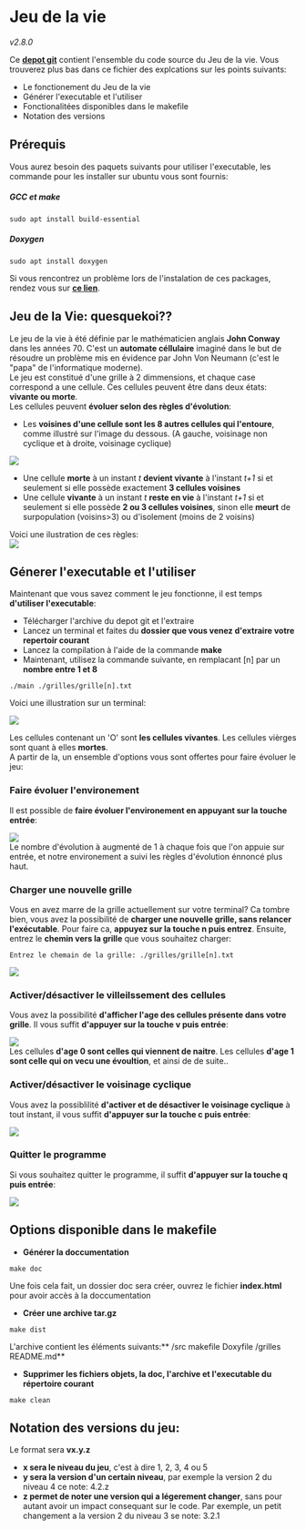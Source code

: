 # **Jeu de la vie**
*v2.8.0*


Ce **[depot git](https://git.unistra.fr/bendriss/tech-dev-rendu-jeu-de-la-vie)** contient l'ensemble du code source du Jeu de la vie. Vous trouverez plus bas dans ce fichier des explcations sur les points suivants:

- Le fonctionement du Jeu de la vie
- Générer l'executable et l'utiliser
- Fonctionalitées disponibles dans le makefile
- Notation des versions

Prérequis
---------
Vous aurez besoin des paquets suivants pour utiliser l'executable, les commande pour les installer sur ubuntu vous sont fournis:
##### GCC et make
```
sudo apt install build-essential
```

##### Doxygen
```
sudo apt install doxygen
```

Si vous rencontrez un problème lors de l'instalation de ces packages, rendez vous sur **[ce lien](https://askubuntu.com/questions/378558/unable-to-locate-package-while-trying-to-install-packages-with-apt)**.



## Jeu de la Vie: quesquekoi??

Le jeu de la vie à été définie par le mathématicien anglais **John Conway** dans les années 70. C'est un **automate céllulaire** imaginé dans le but de résoudre un problème mis en évidence par John Von Neumann (c'est le "papa" de l'informatique moderne).  
Le jeu est constitué d'une grille à 2 dimmensions, et chaque case correspond a une cellule. Ces cellules peuvent être dans deux états: **vivante ou morte**.  
Les cellules peuvent **évoluer selon des règles d'évolution**:
- Les **voisines d'une cellule sont les 8 autres cellules qui l'entoure**, comme illustré sur l'image du dessous. (A gauche, voisinage non cyclique et à droite, voisinage cyclique)

![](https://media.discordapp.net/attachments/879749492868526150/901791645899579402/unknown.png)
- Une cellule **morte** à un instant *t* **devient vivante** à l'instant *t+1* si et seulement si elle possède exactement **3 cellules voisines**
- Une cellule **vivante** à un instant *t* **reste en vie** à l'instant *t+1* si et seulement si elle possède **2 ou 3 cellules voisines**, sinon elle **meurt** de surpopulation (voisins>3) ou d'isolement (moins de 2 voisins)

Voici une ilustration de ces règles:  
![](https://cdn.discordapp.com/attachments/879749492868526150/901789717203386398/unknown.png)

## Génerer l'executable et l'utiliser
Maintenant que vous savez comment le jeu fonctionne, il est temps **d'utiliser l'executable**:  
- Télécharger l'archive du depot git et l'extraire
- Lancez un terminal et faites du **dossier que vous venez d'extraire votre repertoir courant**
- Lancez la compilation à l'aide de la commande **make**
- Maintenant, utilisez la commande suivante, en remplacant [n] par un **nombre entre 1 et 8**

```
./main ./grilles/grille[n].txt
```
Voici une illustration sur un terminal:

![](https://media.discordapp.net/attachments/879749492868526150/902862396798939146/make_and_use_executable.gif)

Les cellules contenant un 'O' sont **les cellules vivantes**. Les cellules vièrges sont quant à elles **mortes**.\
A partir de la, un ensemble d'options vous sont offertes pour faire évoluer le jeu:

### Faire évoluer l'environement
Il est possible de **faire évoluer l'environement en appuyant sur la touche entrée**:

![](https://media.discordapp.net/attachments/879749492868526150/902862810504106024/evolution.gif)  
Le nombre d'évolution à augmenté de 1 à chaque fois que l'on appuie sur entrée, et notre environement a suivi les règles d'évolution énnoncé plus haut.

### Charger une nouvelle grille

Vous en avez marre de la grille actuellement sur votre terminal? Ca tombre bien, vous avez la possibilité de **charger une nouvelle grille, sans relancer l'exécutable**. Pour faire ca, **appuyez sur la touche n puis entrez**. Ensuite, entrez le **chemin vers la grille** que vous souhaitez charger:  
```
Entrez le chemain de la grille: ./grilles/grille[n].txt
```
![](https://media.discordapp.net/attachments/879749492868526150/902863472931516426/load_new_grille.gif)

### Activer/désactiver le villeilssement des cellules
Vous avez la possibilité **d'afficher l'age des cellules présente dans votre grille**. Il vous suffit **d'appuyer sur la touche v puis entrée**:

![](https://media.discordapp.net/attachments/879749492868526150/902872568921485322/old_or_not_old.gif)  
Les cellules **d'age 0 sont celles qui viennent de naitre**. Les cellules **d'age 1 sont celle qui on vecu une évoultion**, et ainsi de de suite..

### Activer/désactiver le voisinage cyclique

Vous avez la possiblilité **d'activer et de désactiver le voisinage cyclique** à tout instant, il vous suffit **d'appuyer sur la touche c puis entrée**:

![](https://media.discordapp.net/attachments/879749492868526150/902872988486094848/cyclique_or_no.gif)

### Quitter le programme
Si vous souhaitez quitter le programme, il suffit **d'appuyer sur la touche q puis entrée**:

![](https://media.discordapp.net/attachments/879749492868526150/902863516929761290/quit.gif)


## Options disponible dans le makefile

- **Générer la doccumentation**
```
make doc
```
Une fois cela fait, un dossier doc sera créer, ouvrez le fichier **index.html** pour avoir accès à la doccumentation

- **Créer une archive tar.gz**
```
make dist
```
L'archive contient les éléments suivants:** /src makefile Doxyfile /grilles README.md**

- **Supprimer les fichiers objets, la doc, l'archive et l'executable du répertoire courant**
```
make clean
```

## Notation des versions du jeu:

Le format sera **vx.y.z**

- **x sera le niveau du jeu**, c'est à dire 1, 2, 3, 4 ou 5  
- **y sera la version d'un certain niveau**, par exemple la version 2 du niveau 4 ce note: 4.2.z  
- **z permet de noter une version qui a légerement changer**, sans pour autant avoir un impact consequant sur le code. Par exemple, un petit changement a la version 2 du niveau 3 se note: 3.2.1  

